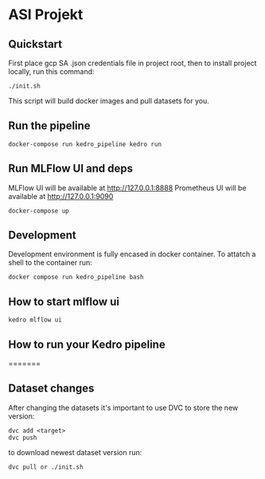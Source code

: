 # ASI Projekt

## Quickstart

First place gcp SA .json credentials file in project root, then
to install project locally, run this command:

```
./init.sh
```

This script will build docker images and pull datasets for you.

## Run the pipeline

```
docker-compose run kedro_pipeline kedro run
```

## Run MLFlow UI and deps
MLFlow UI will be available at http://127.0.0.1:8888
Prometheus UI will be available at http://127.0.0.1:9090
```
docker-compose up
```

## Development

Development environment is fully encased in docker container. 
To attatch a shell to the container run:

```
docker compose run kedro_pipeline bash
```

## How to start mlflow ui

```
kedro mlflow ui
```


## How to run your Kedro pipeline
=======
## Dataset changes


After changing the datasets it's important to use DVC to store the new version:

```
dvc add <target>
dvc push
```
to download newest dataset version run:
```
dvc pull or ./init.sh
```

